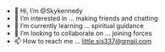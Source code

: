 - 👋 Hi, I’m @Skykennedy
- 👀 I’m interested in ... making friends and chatting
- 🌱 I’m currently learning ... spiritual guidance
- 💞️ I’m looking to collaborate on ... joining forces
- 📫 How to reach me ... little.sis337@gmail.com

<!---
Skykennedy/Skykennedy is a ✨ special ✨ repository because its `README.md` (this file) appears on your GitHub profile.
You can click the Preview link to take a look at your changes.
--->

